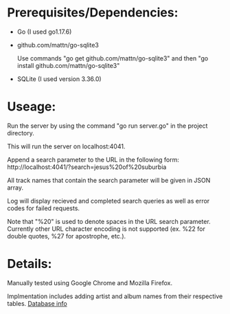 # Prerequisites/Dependencies:

- Go (I used go1.17.6)

- github.com/mattn/go-sqlite3

  Use commands "go get github.com/mattn/go-sqlite3" and then "go install github.com/mattn/go-sqlite3"

- SQLite (I used version 3.36.0)

# Useage:

Run the server by using the command "go run server.go" in the project directory.

This will run the server on localhost:4041.

Append a search parameter to the URL in the following form: http://localhost:4041/?search=jesus%20of%20suburbia

All track names that contain the search parameter will be given in JSON array.

Log will display recieved and completed search queries as well as error codes for failed requests.

Note that "%20" is used to denote spaces in the URL search parameter.
Currently other URL character encoding is not supported (ex. %22 for double quotes, %27 for apostrophe, etc.).

# Details:

Manually tested using Google Chrome and Mozilla Firefox.

Implmentation includes adding artist and album names from their respective tables. [Database info](https://data-xtractor.com/knowledgebase/chinook-database-sample/)
